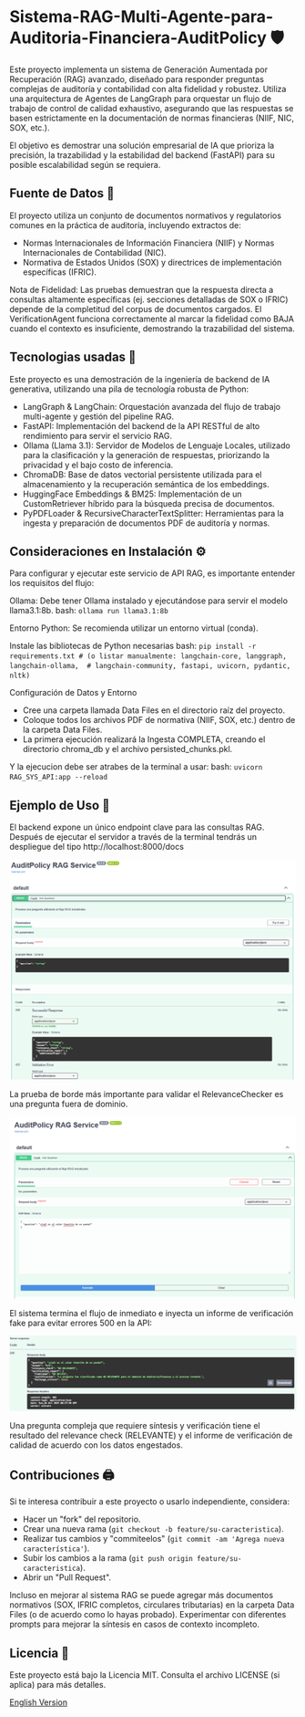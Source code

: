 # Sistema-RAG-Multi-Agente-para-Auditoria-Financiera-AuditPolicy 🛡️
Este proyecto implementa un sistema de Generación Aumentada por Recuperación (RAG) avanzado, diseñado para responder preguntas complejas de auditoría y contabilidad con alta fidelidad y robustez. Utiliza una arquitectura de Agentes de LangGraph para orquestar un flujo de trabajo de control de calidad exhaustivo, asegurando que las respuestas se basen estrictamente en la documentación de normas financieras (NIIF, NIC, SOX, etc.).

El objetivo es demostrar una solución empresarial de IA que prioriza la precisión, la trazabilidad y la estabilidad del backend (FastAPI) para su posible escalabilidad según se requiera.

## Fuente de Datos 💾

El proyecto utiliza un conjunto de documentos normativos y regulatorios comunes en la práctica de auditoría, incluyendo extractos de:

-   Normas Internacionales de Información Financiera (NIIF) y Normas Internacionales de Contabilidad (NIC).
-   Normativa de Estados Unidos (SOX) y directrices de implementación específicas (IFRIC).

Nota de Fidelidad: Las pruebas demuestran que la respuesta directa a consultas altamente específicas (ej. secciones detalladas de SOX o IFRIC) depende de la completitud del corpus de documentos cargados. El VerificationAgent funciona correctamente al marcar la fidelidad como BAJA cuando el contexto es insuficiente, demostrando la trazabilidad del sistema.

## Tecnologias usadas 🐍
Este proyecto es una demostración de la ingeniería de backend de IA generativa, utilizando una pila de tecnología robusta de Python:

-   LangGraph & LangChain: Orquestación avanzada del flujo de trabajo multi-agente y gestión del pipeline RAG.
-   FastAPI: Implementación del backend de la API RESTful de alto rendimiento para servir el servicio RAG.
-   Ollama (Llama 3.1): Servidor de Modelos de Lenguaje Locales, utilizado para la clasificación y la generación de respuestas, priorizando la privacidad y el bajo costo de inferencia.
-   ChromaDB: Base de datos vectorial persistente utilizada para el almacenamiento y la recuperación semántica de los embeddings.
-   HuggingFace Embeddings & BM25: Implementación de un CustomRetriever híbrido para la búsqueda precisa de documentos.
-   PyPDFLoader & RecursiveCharacterTextSplitter: Herramientas para la ingesta y preparación de documentos PDF de auditoría y normas.

## Consideraciones en Instalación ⚙️

Para configurar y ejecutar este servicio de API RAG, es importante entender los requisitos del flujo:

Ollama: Debe tener Ollama instalado y ejecutándose para servir el modelo llama3.1:8b.
bash:
    ```
    ollama run llama3.1:8b
    ```  
    
Entorno Python: Se recomienda utilizar un entorno virtual (conda).

Instale las bibliotecas de Python necesarias
bash:
    ```
    pip install -r requirements.txt
    # (o listar manualmente: langchain-core, langgraph, langchain-ollama, 
    # langchain-community, fastapi, uvicorn, pydantic, nltk)
    ```  
    
Configuración de Datos y Entorno
-   Cree una carpeta llamada Data Files en el directorio raíz del proyecto.
-   Coloque todos los archivos PDF de normativa (NIIF, SOX, etc.) dentro de la carpeta Data Files.
-   La primera ejecución realizará la Ingesta COMPLETA, creando el directorio chroma_db y el archivo persisted_chunks.pkl.

Y la ejecucion debe ser atrabes de la terminal a usar:
bash:
    ```
    uvicorn RAG_SYS_API:app --reload
    ```  

## Ejemplo de Uso 📎

El backend expone un único endpoint clave para las consultas RAG. Después de ejecutar el servidor a través de la terminal tendrás un despliegue del tipo http://localhost:8000/docs

![Primer despliegue del RAG en back-end](Images/RAG_DEPLOY.png)

La prueba de borde más importante para validar el RelevanceChecker es una pregunta fuera de dominio.   

![Formato de entrada para preguntas del RAG](Images/RAG_Q_json.png)

El sistema termina el flujo de inmediato e inyecta un informe de verificación fake para evitar errores 500 en la API:

![Formato de salida por la pregunta al RAG](Images/RAG_ANS_json.png)

Una pregunta compleja que requiere síntesis y verificación tiene el resultado del relevance check (RELEVANTE) y el informe de verificación de calidad de acuerdo con los datos engestados.


## Contribuciones 🖨️

Si te interesa contribuir a este proyecto o usarlo independiente, considera:
-   Hacer un "fork" del repositorio.
-   Crear una nueva rama (`git checkout -b feature/su-caracteristica`).
-   Realizar tus cambios y "commiteelos" (`git commit -am 'Agrega nueva característica'`).
-   Subir los cambios a la rama (`git push origin feature/su-caracteristica`).
-   Abrir un "Pull Request".

Incluso en mejorar al sistema RAG se puede agregar más documentos normativos (SOX, IFRIC completos, circulares tributarias) en la carpeta Data Files (o de acuerdo como lo hayas probado). 
Experimentar con diferentes prompts para mejorar la síntesis en casos de contexto incompleto.


## Licencia 📜

Este proyecto está bajo la Licencia MIT. Consulta el archivo LICENSE (si aplica) para más detalles.

[English Version](README.en.md)
